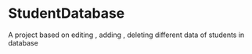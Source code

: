 # StudentDatabase
A project based on editing , adding  , deleting different data of students in database

